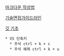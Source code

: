 [마크다운 작성법](https://gist.github.com/ihoneymon/652be052a0727ad59601)

[기술면접가이드라인](https://github.com/JaeYeopHan/Interview_Question_for_Beginner)

[깃 기초](https://www.yalco.kr/lectures/git-github)

```
* VS 단축키
  * 주석 ctrl + k + c  
  * 주석 해제 ctrl + k + u  
